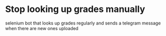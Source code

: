 # Stop looking up grades manually

selenium bot that looks up grades regularly and sends a telegram message when there are new ones uploaded
